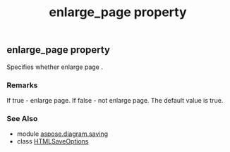 ﻿---
title: enlarge_page property
second_title: Aspose.Diagram for Python via .NET API References
description: 
type: docs
weight: 70
url: /python-net/aspose.diagram.saving/htmlsaveoptions/enlarge_page/
is_root: false
---

## enlarge_page property


Specifies whether enlarge page .
### Remarks 


If true - enlarge page.
If false - not enlarge page.
The default value is true.

### See Also
* module [aspose.diagram.saving](../../)
* class [HTMLSaveOptions](/diagram/python-net/aspose.diagram.saving/htmlsaveoptions)
